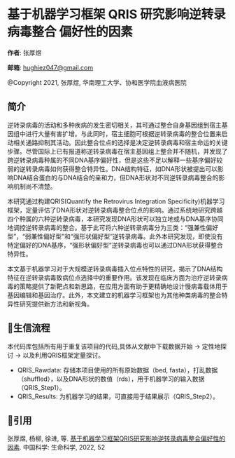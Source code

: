 # 基于机器学习框架 QRIS 研究影响逆转录病毒整合 偏好性的因素  

**作者**: 张厚煜

**邮箱**: hughiez047@gmail.com

@Copyright 2021, 张厚煜, 华南理工大学、协和医学院血液病医院

## 简介

逆转录病毒的活动和多种疾病的发生密切相关，其可通过整合自身基因组到宿主基因组中进行大量有害扩增。与此同时，宿主细胞可根据逆转录病毒的整合位置来启动相关通路抑制其活动。因此整合位点的选择是决定逆转录病毒和宿主命运的关键步骤。尽管国际上已有报道称逆转录病毒在宿主基因组上整合并不随机，并发现了跨逆转录病毒种属的不同DNA基序偏好性，但是这些不足以解释一些基序偏好较弱的逆转录病毒如何获得整合特异性。DNA结构特征，如DNA形状被提出可以影响DNA结合蛋白的与DNA结合的亲和力，但DNA形状对不同逆转录病毒整合的影响机制尚不清楚。

本研究通过构建QRIS(Quantify the Retrovirus Integration Specificity)机器学习框架，定量评估了DNA形状对逆转录病毒整合位点的影响。通过系统地研究跨越四个种属的六种逆转录病毒，本研究发现DNA形状可以独立地或与DNA基序协同地调控逆转录病毒的整合。基于此可将六种逆转录病毒分为三类：“强兼性偏好型”，“弱兼性偏好型”和“强形状偏好型”逆转录病毒。此外本研究发现，即使没有特定偏好的DNA基序，“强形状偏好型”逆转录病毒也可以通过DNA形状获得整合特异性。

本文基于机器学习对于大规模逆转录病毒插入位点特性的研究，揭示了DNA结构特征在逆转录病毒致病位点选择中的重要作用。该发现在临床方面为治疗逆转录病毒的策略提供了新靶点和新思路，在应用方面有助于更精确地设计慢病毒载体用于基因编辑和基因治疗。此外，本文建立的机器学习框架也为其他种类病毒的整合特异性研究提供新方法和新视角。

## :file_folder:生信流程

本代码库包括所有用于重复该项目的代码,具体从文献中下载数据开始 -> 定性地探讨 -> 以及利用QRIS框架定量探讨。

- QRIS_Rawdata: 存储本项目使用的所有原始数据（bed, fasta），打乱数据（shuffled），以及DNA形状的数值（rds），用于机器学习的输入数据（QRIS_Step1）。
- QRIS_Results: 为机器学习的结果，可直接用于结果展示（QRIS_Step2）。

## :bookmark_tabs:引用

张厚煜, 杨柳, 徐进, 等. [基于机器学习框架QRIS研究影响逆转录病毒整合偏好性的因素](https://doi.org/10.1360/SSV-2021-0118). 中国科学: 生命科学, 2022, 52 